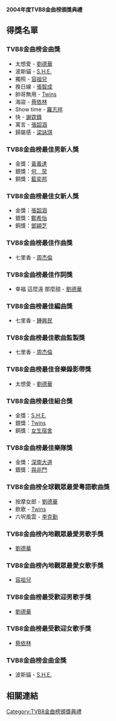 **2004年度TVB8金曲榜頒獎典禮**

## 得獎名單

### TVB8金曲榜金曲獎

  - 太想愛 - [劉德華](../Page/劉德華.md "wikilink")
  - 波斯貓 - [S.H.E.](https://zh.wikipedia.org/wiki/S.H.E. "wikilink")
  - 獨照 - [容祖兒](../Page/容祖兒.md "wikilink")
  - 換日線 - [張智成](../Page/張智成.md "wikilink")
  - 帥哥無用 - [Twins](https://zh.wikipedia.org/wiki/Twins "wikilink")
  - 海盜 - [蔡依林](../Page/蔡依林.md "wikilink")
  - Show time - [羅志祥](../Page/羅志祥.md "wikilink")
  - 快 - [謝霆鋒](../Page/謝霆鋒.md "wikilink")
  - 寓言 - [張韶涵](../Page/張韶涵.md "wikilink")
  - 歸屬感 - [梁詠琪](https://zh.wikipedia.org/wiki/梁詠琪 "wikilink")

### TVB8金曲榜最佳男新人獎

  - 金獎：[黃義達](../Page/黃義達.md "wikilink")
  - 銀獎：[何　炅](../Page/何炅.md "wikilink")
  - 銅獎：[藍奕邦](../Page/藍奕邦.md "wikilink")

### TVB8金曲榜最佳女新人獎

  - 金獎：[張韶涵](../Page/張韶涵.md "wikilink")
  - 銀獎：[鄭希怡](../Page/鄭希怡.md "wikilink")
  - 銅獎：[鄧穎芝](../Page/鄧穎芝.md "wikilink")

### TVB8金曲榜最佳作曲獎

  - 七里香 - [周杰倫](../Page/周杰倫.md "wikilink")

### TVB8金曲榜最佳作詞獎

  - 幸福 這麼遠 那麼甜 - [劉德華](../Page/劉德華.md "wikilink")

### TVB8金曲榜最佳編曲獎

  - 七里香 - [鍾興民](../Page/鍾興民.md "wikilink")

### TVB8金曲榜最佳歌曲監製獎

  - 七里香 - [周杰倫](../Page/周杰倫.md "wikilink")

### TVB8金曲榜最佳音樂錄影帶獎

  - 太想愛 - [劉德華](../Page/劉德華.md "wikilink")

### TVB8金曲榜最佳組合獎

  - 金獎：[S.H.E.](https://zh.wikipedia.org/wiki/S.H.E. "wikilink")
  - 銀獎：[Twins](https://zh.wikipedia.org/wiki/Twins "wikilink")
  - 銅獎：[女生宿舍](https://zh.wikipedia.org/wiki/女生宿舍 "wikilink")

### TVB8金曲榜最佳樂隊獎

  - 金獎：[深南大道](https://zh.wikipedia.org/wiki/深南大道 "wikilink")
  - 銀獎：[與非門](https://zh.wikipedia.org/wiki/與非門_\(樂隊\) "wikilink")

### TVB8金曲榜全球觀眾最愛粵語歌曲獎

  - 按摩女郎 - [劉德華](../Page/劉德華.md "wikilink")
  - 飲歌 - [Twins](https://zh.wikipedia.org/wiki/Twins "wikilink")
  - 六呎風雲 - [李克勤](../Page/李克勤.md "wikilink")

### TVB8金曲榜內地觀眾最愛男歌手獎

  - [劉德華](../Page/劉德華.md "wikilink")

### TVB8金曲榜內地觀眾最愛女歌手獎

  - [容祖兒](../Page/容祖兒.md "wikilink")

### TVB8金曲榜最受歡迎男歌手獎

  - [劉德華](../Page/劉德華.md "wikilink")

### TVB8金曲榜最受歡迎女歌手獎

  - [蔡依林](../Page/蔡依林.md "wikilink")

### TVB8金曲榜金曲金獎

  - 波斯貓 - [S.H.E.](https://zh.wikipedia.org/wiki/S.H.E. "wikilink")

## 相關連結

[Category:TVB8金曲榜頒獎典禮](https://zh.wikipedia.org/wiki/Category:TVB8金曲榜頒獎典禮 "wikilink")